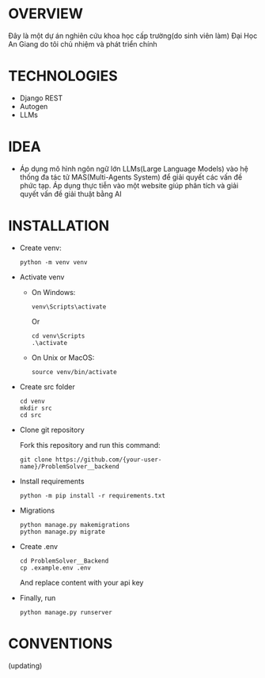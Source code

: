 # OVERVIEW
Đây là một dự án nghiên cứu khoa học cấp trường(do sinh viên làm) Đại Học An Giang do tôi chủ nhiệm và phát triển chính 

# TECHNOLOGIES
  - Django REST
  - Autogen
  - LLMs
# IDEA
  - Áp dụng mô hình ngôn ngữ lớn LLMs(Large Language Models) vào hệ thống đa tác tử MAS(Multi-Agents System) để giải quyết các vấn đề phức tạp. Áp dụng thực tiễn vào một website giúp phân tích và giải quyết vấn đề giải thuật bằng AI
# INSTALLATION

- Create venv:

  ```
  python -m venv venv
   ```
- Activate venv

  - On Windows:
  
     ```
    venv\Scripts\activate
     ```
    Or

    ```
    cd venv\Scripts
    .\activate
    ```
    
  - On Unix or MacOS:
  
      ```
    source venv/bin/activate
      ```

- Create src folder

  ```
  cd venv
  mkdir src
  cd src
  ```
- Clone git repository
  
  Fork this repository and run this command:
  
  ```
  git clone https://github.com/{your-user-name}/ProblemSolver__backend
  ```

- Install requirements

  ```
  python -m pip install -r requirements.txt
  ```

- Migrations

  ```
  python manage.py makemigrations
  python manage.py migrate
  ```
- Create .env
  ```
  cd ProblemSolver__Backend
  cp .example.env .env
  ```
  And replace content with your api key
  
  
- Finally, run
  ```
  python manage.py runserver
  ```

# CONVENTIONS

(updating)
  
